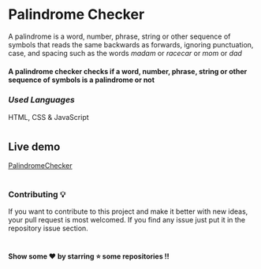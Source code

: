 # Palindrome Checker
A palindrome is a word, number, phrase, string or other sequence of symbols that reads the same backwards as forwards, ignoring punctuation, case, and spacing such as the words _madam_ or _racecar_ or _mom_ or _dad_

#### A palindrome checker checks if a word, number, phrase, string or other sequence of symbols is a palindrome or not
### _Used Languages_
HTML, CSS & JavaScript

#

## Live demo
[PalindromeChecker](https://codepen.io/AnshDMishra/full/KKRLqMo)

#

### Contributing 💡
If you want to contribute to this project and make it better with new ideas, your pull request is most welcomed. If you find any issue just put it in the repository issue section.
#
#### Show some ❤️ by starring ⭐️ some repositories !!

